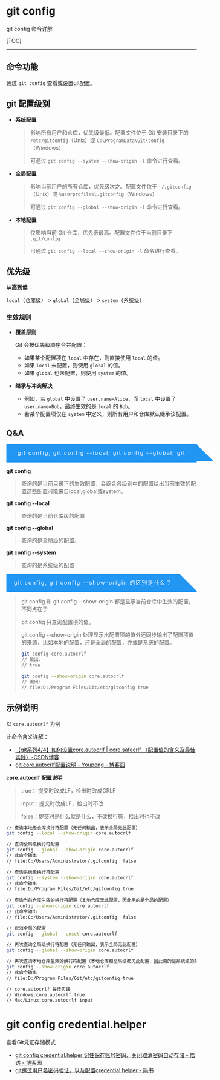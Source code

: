 # git config

git config 命令详解

[TOC]

---

## 命令功能

通过 `git config` 查看或设置git配置。



## git 配置级别

- **系统配置**

  > 影响所有用户和仓库，优先级最低。配置文件位于 Git 安装目录下的 `/etc/gitconfig`（Unix）或 `C:\ProgramData\Git\config`（Windows）
  >
  > 可通过 `git config --system --show-origin -l` 命令进行查看。

- **全局配置**

  > 影响当前用户的所有仓库，优先级次之。配置文件位于 `~/.gitconfig`（Unix）或 `%userprofile%\.gitconfig`（Windows）
  >
  > 可通过 `git config --global --show-origin -l` 命令进行查看。

- **本地配置**

  > 仅影响当前 Git 仓库，优先级最高。配置文件位于当前目录下 `.git/config`
  >
  > 可通过 `git config --local --show-origin -l` 命令进行查看。



## 优先级

**从高到低**：

`local`（仓库级） > `global`（全局级） > `system`（系统级）

### **生效规则**

- **覆盖原则**

  Git 会按优先级顺序合并配置：

  - 如果某个配置项在 `local` 中存在，则直接使用 `local` 的值。
  - 如果 `local` 未配置，则使用 `global` 的值。
  - 如果 `global` 也未配置，则使用 `system` 的值。

- **继承与冲突解决**

  - 例如，若 `global` 中设置了 `user.name=Alice`，而 `local` 中设置了 `user.name=Bob`，最终生效的是 `local` 的 `Bob`。
  - 若某个配置项仅在 `system` 中定义，则所有用户和仓库默认继承该配置。



## Q&A

<div>
	<div style="display:inline-block;position:relative;background:#2196F3;color:white;text-align:center;padding:0px 20px;height:45px;line-height:45px;letter-spacing:2px;">
		<div>git config, git config --local, git config --global, git config --system 的区别是什么？</div>
		<div style="position:absolute;right:-22px;top:0px;height:45px;width:45px;background:#2196F3;transform:skew(45deg,0deg);z-index:-1;"></div>
	</div>
	<div style="background-color:#2196F3;height:3px;width:100%;"/>
</div>

**git config**

> 查询的是当前目录下的生效配置，会综合各级别中的配置给出当前生效的配置这些配置可能来自local,global或system。



**git config --local**

> 查询的是当前仓库级的配置



**git config --global**

> 查询的是全局级的配置。



**git config --system**

> 查询的是系统级的配置



<div>
	<div style="display:inline-block;position:relative;background:#2196F3;color:white;text-align:center;padding:0px 20px;height:45px;line-height:45px;letter-spacing:2px;">
		<div>git config, git config --show-origin 的区别是什么？</div>
		<div style="position:absolute;right:-22px;top:0px;height:45px;width:45px;background:#2196F3;transform:skew(45deg,0deg);z-index:-1;"></div>
	</div>
	<div style="background-color:#2196F3;height:3px;width:100%;"/>
</div>

> git config 和 git config --show-origin 都是显示当前仓库中生效的配置，不同点在于
>
> git config 只查询配置项的值。
>
> git config --show-origin 处理显示出配置项的值外还同步输出了配置项值的来源，比如本地的配置，还是全局的配置，亦或是系统的配置。
>
> ```bash
> git config core.autocrlf
> // 输出:
> // true
> 
> git config --show-origin core.autocrlf
> // 输出:
> // file:D:/Program Files/Git/etc/gitconfig true
> ```
>
> 



## 示例说明

以 `core.autocrlf` 为例

此命令含义详解：

- [【git系列4/4】如何设置core.autocrlf | core.safecrlf （配置值的含义及最佳实践）-CSDN博客](https://blog.csdn.net/w8y56f/article/details/126027361)
- [git core.autocrlf配置说明 - Youpeng - 博客园](https://www.cnblogs.com/youpeng/p/11243871.html)

**core.autocrlf  配置说明**

> true： 提交时改成LF，检出时改成CRLF  
>
> input：提交时改成LF，检出时不改  
>
> false：提交时是什么就是什么，不改换行符，检出时也不改

```bash
// 查询本地级仓库换行符配置（无任何输出，表示全局无此配置）
git config --local --show-origin core.autocrlf

// 查询全局级换行符配置
git config --global --show-origin core.autocrlf
// 此命令输出
// file:C:/Users/Administrator/.gitconfig  false

// 查询系统级换行符配置
git config --system --show-origin core.autocrlf
// 此命令输出
// file:D:/Program Files/Git/etc/gitconfig true
 
// 查询当前仓库生效的换行符配置（本地仓库无此配置，因此用的是全局的配置）
git config --show-origin core.autocrlf
// 此命令输出
// file:C:/Users/Administrator/.gitconfig  false

// 取消全局的配置
git config --global --unset core.autocrlf

// 再次查询全局级换行符配置（无任何输出，表示全局无此配置）
git config --global --show-origin core.autocrlf

// 再次查询本地仓库生效的换行符配置（本地仓库和全局级都无此配置，因此用的是系统级的配置）
git config --show-origin core.autocrlf
// 此命令输出
// file:D:/Program Files/Git/etc/gitconfig true

// core.autocrlf 最佳实践
// Windows:core.autocrlf true
// Mac/Linux:core.autocrlf input
```



# git config credential.helper

查看Git凭证存储模式

- [git config credential.helper 记住保存账号密码、关闭取消密码自动存储 - 悟透 - 博客园](https://www.cnblogs.com/wutou/p/17585668.html)
- [git跳过用户名密码验证，以及配置credential helper - 简书](https://www.jianshu.com/p/8d8fb86e415a)
